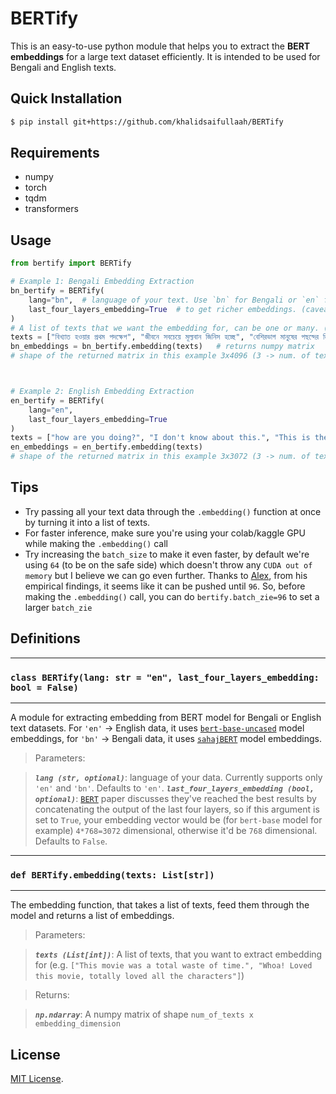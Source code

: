 # BERTify

This is an easy-to-use python module that helps you to extract the **BERT embeddings** for a large text dataset efficiently. It is intended to be used for Bengali and English texts.


## Quick Installation
```bash
$ pip install git+https://github.com/khalidsaifullaah/BERTify
```

## Requirements
- numpy
- torch
- tqdm
- transformers

## Usage

```python
from bertify import BERTify

# Example 1: Bengali Embedding Extraction
bn_bertify = BERTify(
    lang="bn",  # language of your text. Use `bn` for Bengali or `en` for English
    last_four_layers_embedding=True  # to get richer embeddings. (caveat: dimension is high)
)
# A list of texts that we want the embedding for, can be one or many. (You can turn your whole dataset into a list of texts and pass it into the method for faster embedding extraction)
texts = ["বিখ্যাত হওয়ার প্রথম পদক্ষেপ", "জীবনে সবচেয়ে মূল্যবান জিনিস হচ্ছে", "বেশিরভাগ মানুষের পছন্দের জিনিস হচ্ছে"]
bn_embeddings = bn_bertify.embedding(texts)   # returns numpy matrix 
# shape of the returned matrix in this example 3x4096 (3 -> num. of texts, 4096 -> embedding dim.)



# Example 2: English Embedding Extraction
en_bertify = BERTify(
    lang="en",
    last_four_layers_embedding=True
)
texts = ["how are you doing?", "I don't know about this.", "This is the most important thing."]
en_embeddings = en_bertify.embedding(texts) 
# shape of the returned matrix in this example 3x3072 (3 -> num. of texts, 3072 -> embedding dim.)
```

## Tips

- Try passing all your text data through the `.embedding()` function at once by turning it into a list of texts.
- For faster inference, make sure you're using your colab/kaggle GPU while making the `.embedding()` call
- Try increasing the `batch_size` to make it even faster, by default we're using `64` (to be on the safe side) which doesn't throw any `CUDA out of memory` but I believe we can go even further. Thanks to [Alex](https://afmck.in/), from his empirical findings, it seems like it can be pushed until `96`. So, before making the `.embedding()` call, you can do `bertify.batch_zie=96` to set a larger `batch_zie`

## Definitions
---------------
### **`class BERTify(lang: str = "en", last_four_layers_embedding: bool = False)`**
---------------
A module for extracting embedding from BERT model for Bengali or English text datasets.
    For `'en'` -> English data, it uses [`bert-base-uncased`](https://huggingface.co/bert-base-uncased) model embeddings, 
    for `'bn'` -> Bengali data, it uses [`sahajBERT`](https://huggingface.co/neuropark/sahajBERT) model embeddings.
    
> Parameters:

> **_`lang (str, optional)`_**: language of your data. Currently supports only `'en'` and `'bn'`. Defaults to `'en'`.
**_`last_four_layers_embedding (bool, optional)`_**: [`BERT`](https://arxiv.org/abs/1810.04805) paper discusses they've reached the best results 
by concatenating the output of the last four layers, so if this argument is set to `True`, 
your embedding vector would be (for `bert-base` model for example) `4*768=3072` dimensional, otherwise it'd be `768` dimensional. Defaults to `False`.

---------------
### **`def BERTify.embedding(texts: List[str])`**
---------------
The embedding function, that takes a list of texts, feed them through the model and returns a list of embeddings.
> Parameters:

> **_`texts (List[int])`_**: A list of texts, that you want to extract embedding for (e.g. `["This movie was a total waste of time.", "Whoa! Loved this movie, totally loved all the characters"]`)

> Returns:

> **_`np.ndarray`_**: A numpy matrix of shape `num_of_texts x embedding_dimension`


## License

[MIT License](https://github.com/khalidsaifullaah/BERTify/blob/main/LICENSE).
